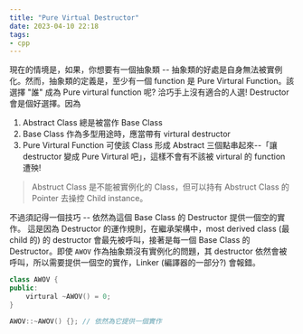 ```yaml
---
title: "Pure Virtual Destructor"
date: 2023-04-10 22:18
tags:
- cpp
---
```

現在的情境是，如果，你想要有一個抽象類 -- 抽象類的好處是自身無法被實例化。然而，抽象類的定義是，至少有一個 function 是 Pure Virtural Function。該選擇 "誰" 成為 Pure virtural function 呢? 洽巧手上沒有適合的人選! Destructor 會是個好選擇。因為
1. Abstract Class 總是被當作 Base Class
2. Base Class 作為多型用途時，應當帶有 virtural destructor
3. Pure Virtural Function 可使該 Class 形成 Abstract
三個點串起來--「讓 destructor 變成 Pure Virtural 吧」，這樣不會有不該被 virtural 的 function 遭殃! 

> Abstruct Class 是不能被實例化的 Class，但可以持有 Abstruct Class 的 Pointer 去操控 Child instance。

不過須記得一個技巧 -- 依然為這個 Base Class 的 Destructor 提供一個空的實作。
這是因為 Destructor 的運作規則，在繼承架構中，most derived class (最 child 的) 的 destructor 會最先被呼叫，接著是每一個 Base Class 的 Destructor。即使 `AWOV` 作為抽象類沒有實例化的問題，其 destructor 依然會被呼叫，所以需要提供一個空的實作，Linker (編譯器的一部分?) 會報錯。
```cpp
class AWOV {
public:
	virtural ~AWOV() = 0;
}

AWOV::~AWOV() {}; // 依然為它提供一個實作
```

 